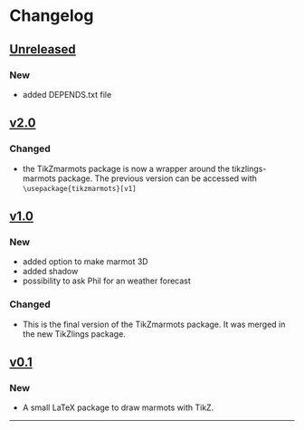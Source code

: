 # Changelog

## [Unreleased]

### New

- added DEPENDS.txt file

## [v2.0]

### Changed

- the TikZmarmots package is now a wrapper around the tikzlings-marmots package. The previous version can be accessed with `\usepackage{tikzmarmots}[v1]`

## [v1.0]

### New

- added option to make marmot 3D
- added shadow
- possibility to ask Phil for an weather forecast

### Changed

 - This is the final version of the TikZmarmots package. It was merged in the 
new TikZlings package.

## [v0.1]

### New

- A small LaTeX package to draw marmots with TikZ. 

------

[Unreleased]: https://github.com/samcarter/tikzmarmots/compare/v2.0...HEAD
[v2.0]: https://github.com/samcarter/tikzmarmots/compare/v1.0...v2.0
[v1.0]: https://github.com/samcarter/tikzmarmots/compare/v0.1...v1.0
[v0.1]: https://github.com/samcarter/tikzmarmots/compare/v0.0...v0.1
